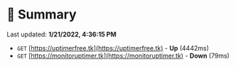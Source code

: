 # 📖 Summary
Last updated: **1/21/2022, 4:36:15 PM**

- `GET` [https://uptimerfree.tk](https://uptimerfree.tk) - **Up** (4442ms)
- `GET` [https://monitoruptimer.tk](https://monitoruptimer.tk) - **Down** (79ms)
